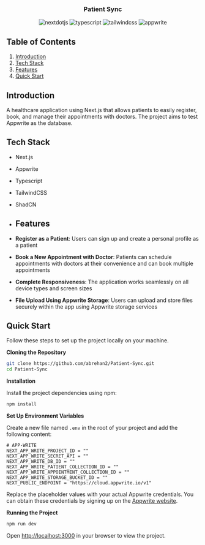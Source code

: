 <div align="center">
  <h3 align="center">Patient Sync</h3>
   <div>
    <img src="https://img.shields.io/badge/-Next_JS-black?style=for-the-badge&logoColor=white&logo=nextdotjs&color=000000" alt="nextdotjs" />
    <img src="https://img.shields.io/badge/-TypeScript-black?style=for-the-badge&logoColor=white&logo=typescript&color=3178C6" alt="typescript" />
    <img src="https://img.shields.io/badge/-Tailwind_CSS-black?style=for-the-badge&logoColor=white&logo=tailwindcss&color=06B6D4" alt="tailwindcss" />
    <img src="https://img.shields.io/badge/-Appwrite-black?style=for-the-badge&logoColor=white&logo=appwrite&color=FD366E" alt="appwrite" />
  </div>
</div>

## <a name="table">Table of Contents</a>

1. [Introduction](#introduction)
2. [Tech Stack](#tech-stack)
3. [Features](#features)
4. [Quick Start](#quick-start)

## <a name="introduction">Introduction</a>

A healthcare application using Next.js that allows patients to easily register, book, and manage their appointments with doctors. The project aims to test Appwrite as the database.

## <a name="tech-stack">Tech Stack</a>

- Next.js
- Appwrite
- Typescript
- TailwindCSS
- ShadCN

- ## <a name="features">Features</a>

- **Register as a Patient**: Users can sign up and create a personal profile as a patient

- **Book a New Appointment with Doctor**: Patients can schedule appointments with doctors at their convenience and can book multiple appointments

- **Complete Responsiveness**: The application works seamlessly on all device types and screen sizes

- **File Upload Using Appwrite Storage**: Users can upload and store files securely within the app using Appwrite storage services

## <a name="quick-start">Quick Start</a>

Follow these steps to set up the project locally on your machine.

**Cloning the Repository**

```bash
git clone https://github.com/abrehan2/Patient-Sync.git
cd Patient-Sync
```

**Installation**

Install the project dependencies using npm:

```bash
npm install
```

**Set Up Environment Variables**

Create a new file named `.env` in the root of your project and add the following content:

```env
# APP-WRITE
NEXT_APP_WRITE_PROJECT_ID = ""
NEXT_APP_WRITE_SECRET_API = ""
NEXT_APP_WRITE_DB_ID = ""
NEXT_APP_WRITE_PATIENT_COLLECTION_ID = ""
NEXT_APP_WRITE_APPOINTMENT_COLLECTION_ID = ""
NEXT_APP_WRITE_STORAGE_BUCKET_ID = ""
NEXT_PUBLIC_ENDPOINT = "https://cloud.appwrite.io/v1"
```
Replace the placeholder values with your actual Appwrite credentials. You can obtain these credentials by signing up on the [Appwrite website](https://appwrite.io/).

**Running the Project**

```bash
npm run dev
```

Open [http://localhost:3000](http://localhost:3000) in your browser to view the project.
